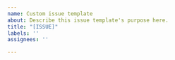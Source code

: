 ```yaml
---
name: Custom issue template
about: Describe this issue template's purpose here.
title: "[ISSUE]"
labels: ''
assignees: ''

---
```



